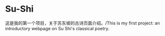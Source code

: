 # Su-Shi
这是我的第一个项目，关于苏东坡的古诗页面介绍。/This is my first project: an introductory webpage on Su Shi's classical poetry.
